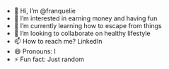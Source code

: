- 👋 Hi, I’m @franquelie
- 👀 I’m interested in earning money and having fun
- 🌱 I’m currently learning how to escape from things
- 💞️ I’m looking to collaborate on healthy lifestyle
- 📫 How to reach me? LinkedIn
- 😄 Pronouns: I
- ⚡ Fun fact: Just random

<!---
franquelie/franquelie is a ✨ special ✨ repository because its `README.md` (this file) appears on your GitHub profile.
You can click the Preview link to take a look at your changes.
--->
